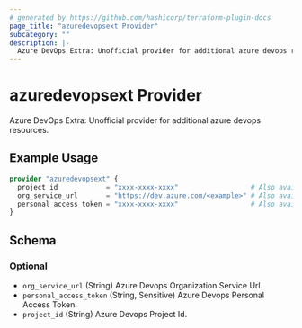 ```yaml
---
# generated by https://github.com/hashicorp/terraform-plugin-docs
page_title: "azuredevopsext Provider"
subcategory: ""
description: |-
  Azure DevOps Extra: Unofficial provider for additional azure devops resources.
---
```


# azuredevopsext Provider

Azure DevOps Extra: Unofficial provider for additional azure devops resources.

## Example Usage

```terraform
provider "azuredevopsext" {
  project_id            = "xxxx-xxxx-xxxx"                  # Also available as environment variable AZDO_PROJECT_ID
  org_service_url       = "https://dev.azure.com/<example>" # Also available as environment variable AZDO_ORG_SERVICE_URL
  personal_access_token = "xxxx-xxxx-xxxx"                  # Also available as environment variable AZDO_PERSONAL_ACCESS_TOKEN
}
```

<!-- schema generated by tfplugindocs -->
## Schema

### Optional

- `org_service_url` (String) Azure Devops Organization Service Url.
- `personal_access_token` (String, Sensitive) Azure Devops Personal Access Token.
- `project_id` (String) Azure Devops Project Id.
